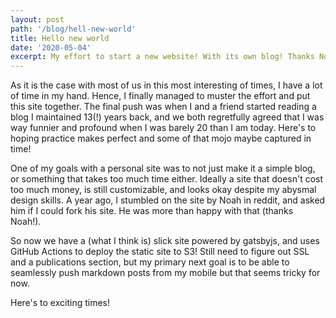 ```yaml
---
layout: post
path: '/blog/hell-new-world'
title: Hello new world
date: '2020-05-04'
excerpt: My effort to start a new website! With its own blog! Thanks Noah Yamamoto!
---
```

As it is the case with most of us in this most
 interesting of times, I have a lot of time in
my hand. Hence, I finally managed to muster the effort 
 and put this site together. The final push was when I
 and a friend started reading a blog I maintained 13(!) 
 years back, and we both regretfully agreed that I was 
 way funnier and profound when I was barely 20 than I am 
 today. Here's to hoping practice makes perfect and 
 some of that mojo maybe captured in time!

One of my goals with a personal site was to not just make 
it a simple blog, or something that takes too much time either.
Ideally a site that doesn't cost too much money, is still customizable,
 and looks okay despite my abysmal design skills. A year ago,
I stumbled on the site by Noah in reddit, and asked him if I could 
fork his site. He was more than happy with that (thanks Noah!). 

So now we have a (what I think is) slick site powered by gatsbyjs, and uses GitHub Actions to deploy the static site to S3!
Still need to figure out SSL and a publications section, but my primary next goal is to be able to 
 seamlessly push markdown posts from my mobile but that seems tricky for now.

Here's to exciting times! 
